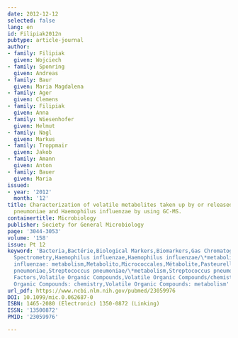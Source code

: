 ```yaml
---
date: 2012-12-12
selected: false
lang: en
id: Filipiak2012n
pubtype: article-journal
author:
- family: Filipiak
  given: Wojciech
- family: Sponring
  given: Andreas
- family: Baur
  given: Maria Magdalena
- family: Ager
  given: Clemens
- family: Filipiak
  given: Anna
- family: Wiesenhofer
  given: Helmut
- family: Nagl
  given: Markus
- family: Troppmair
  given: Jakob
- family: Amann
  given: Anton
- family: Bauer
  given: Maria
issued:
- year: '2012'
  month: '12'
title: Characterization of volatile metabolites taken up by or released from Streptococcus
  pneumoniae and Haemophilus influenzae by using GC-MS.
containertitle: Microbiology
publisher: Society for General Microbiology
page: '3044-3053'
volume: '158'
issue: Pt 12
keyword: 'Bacteria,Bactérie,Biological Markers,Biomarkers,Gas Chromatography-Mass
  Spectrometry,Haemophilus influenzae,Haemophilus influenzae/\*metabolism,Haemophilus
  influenzae: metabolism,Metabolito,Micrococcales,Métabolite,Pasteurellaceae,Streptococcaceae,Streptococcus
  pneumoniae,Streptococcus pneumoniae/\*metabolism,Streptococcus pneumoniae: metabolism,Time
  Factors,Volatile Organic Compounds,Volatile Organic Compounds/chemistry/\*metabolism,Volatile
  Organic Compounds: chemistry,Volatile Organic Compounds: metabolism'
url_pdf: https://www.ncbi.nlm.nih.gov/pubmed/23059976
DOI: 10.1099/mic.0.062687-0
ISBN: 1465-2080 (Electronic) 1350-0872 (Linking)
ISSN: '13500872'
PMID: '23059976'

---
```

